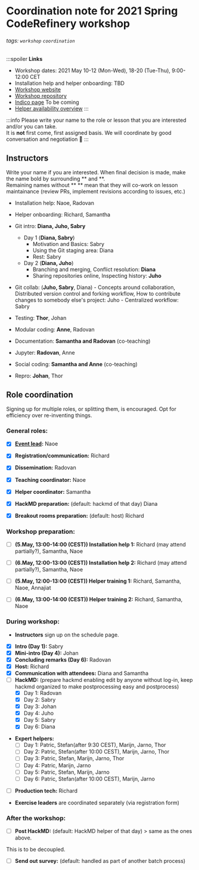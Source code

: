 # Coordination note for 2021 Spring CodeRefinery workshop

###### tags: `workshop` `coordination`

:::spoiler
**Links**
- Workshop dates: 2021 May 10-12 (Mon-Wed), 18-20 (Tue-Thu), 9:00-12:00 CET
- Installation help and helper onboarding: TBD
- [Workshop website](https://coderefinery.github.io/2021-05-10-workshop/)
- [Workshop repository](https://github.com/coderefinery/2021-05-10-workshop)
- [Indico page]() To be coming
- [Helper availability overview](https://docs.google.com/spreadsheets/d/1NeIRs7c8br0xjcxxETNd__19JtfEERe-KFd9JUjP0wU/edit#gid=0)
:::

:::info
Please write your name to the role or lesson that you are interested and/or you can take.  
It is **not** first come, first assigned basis. We will coordinate by good conversation and negotiation :slightly_smiling_face: 
:::

## Instructors 
Write your name if you are interested. When final decision is made, make the name bold by surrounding ** and **.  
Remaining names without ** ** mean that they will co-work on lesson maintainance (review PRs, implement revisions according to issues, etc.)  

- Installation help: Naoe, Radovan
- Helper onboarding: Richard, Samantha 
- Git intro:  **Diana, Juho, Sabry** 
    - Day 1 (**Diana, Sabry**)
        - Motivation and Basics: Sabry
        - Using the Git staging area: Diana
        - Rest: Sabry
    - Day 2 (**Diana, Juho**)
        - Branching and merging, Conflict resolution: **Diana**
        - Sharing repositories online, Inspecting history: **Juho**
        
- Git collab: (**Juho, Sabry**, Diana)
        - Concepts around collaboration, Distributed version control and forking workflow, How to contribute changes to somebody else's project: Juho
        - Centralized workflow: Sabry
- Testing: **Thor**, Johan 
- Modular coding: **Anne**, Radovan
- Documentation: **Samantha and Radovan** (co-teaching)
- Jupyter: **Radovan**, Anne
- Social coding: **Samantha and Anne** (co-teaching)
- Repro: **Johan**, Thor  

## Role coordination

Signing up for multiple roles, or splitting them, is
encouraged.  Opt for efficiency over re-inventing things.

### General roles:

- [x] **[Event lead](https://coderefinery.github.io/manuals/workshop-administration/):** Naoe
- [x] **Registration/communication:** Richard
- [x] **Dissemination:** Radovan
- [x] **Teaching coordinator:** Naoe
- [x] **Helper coordinator:** Samantha
- [x] **HackMD preparation:** (default: hackmd of that day) Diana
- [x] **Breakout rooms preparation:** (default: host) Richard


### Workshop preparation:

- [ ] **(5.May, 13:00-14:00 (CEST)) Installation help 1:** Richard (may attend partially?), Samantha, Naoe 
- [ ] **(6.May, 12:00-13:00 (CEST)) Installation help 2:** Richard (may attend partially?), Samantha, Naoe  
- [ ] **(5.May, 12:00-13:00 (CEST)) Helper training 1:** Richard, Samantha, Naoe, Annajiat   
- [ ] **(6.May, 13:00-14:00 (CEST)) Helper training 2:** Richard, Samantha, Naoe   


### During workshop:

- **Instructors** sign up on the schedule page.
- [x] **Intro (Day 1):** Sabry
- [x] **Mini-intro (Day 4):** Johan 
- [x] **Concluding remarks (Day 6):** Radovan
- [x] **Host:** Richard
- [x] **Communication with attendees:** Diana and Samantha
- [ ] **HackMD:** (prepare hackmd enabling edit by anyone without log-in, keep hackmd organized to make postprocessing easy and postprocess)
  - [x] Day 1: Radovan
  - [x] Day 2: Sabry
  - [x] Day 3: Johan
  - [x] Day 4: Juho
  - [X] Day 5: Sabry
  - [x] Day 6: Diana
- **Expert helpers:**
  - [ ] Day 1: Patric, Stefan(after 9:30 CEST), Marijn, Jarno, Thor
  - [ ] Day 2: Patric, Stefan(after 10:00 CEST), Marijn, Jarno, Thor
  - [ ] Day 3: Patric, Stefan, Marijn, Jarno, Thor
  - [ ] Day 4: Patric, Marijn, Jarno
  - [ ] Day 5: Patric, Stefan, Marijn, Jarno
  - [ ] Day 6: Patric, Stefan(after 10:00 CEST), Marijn, Jarno
- [ ] **Production tech:** Richard
- **Exercise leaders** are coordinated separately (via registration form)

### After the workshop:

- [ ] **Post HackMD:** (default: HackMD helper of that day) > same as the ones above.

This is to be decoupled.
- [ ] **Send out survey:** (default: handled as part of another batch process)